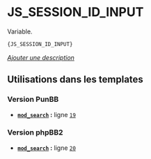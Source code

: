 # JS_SESSION_ID_INPUT


Variable.

```html
{JS_SESSION_ID_INPUT}
```

[*Ajouter une description*](https://fa-tvars.appspot.com/var/JS_SESSION_ID_INPUT)

## Utilisations dans les templates

### Version PunBB
* __[`mod_search`](../tpl/var/punbb/mod_search.md#readme) :__ ligne [`19`](../tpl/src/punbb/mod_search.tpl#L19)

### Version phpBB2
* __[`mod_search`](../tpl/var/subsilver/mod_search.md#readme) :__ ligne [`20`](../tpl/src/subsilver/mod_search.tpl#L20)